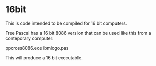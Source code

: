 # 16bit
This is code intended to be compiled for 16 bit computers.

Free Pascal has a 16 bit 8086 version that can be used like this from a conteporary computer:

ppcross8086.exe ibmlogo.pas

This will produce a 16 bit executable.
